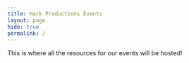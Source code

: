 ```yaml
---
title: Hack Productions Events
layout: page
hide: true
permalink: /
---
```


This is where all the resources for our events will be hosted!